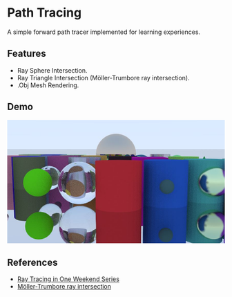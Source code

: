 
# Path Tracing

A simple forward path tracer implemented for learning experiences.



## Features

- Ray Sphere Intersection.
- Ray Triangle Intersection (Möller-Trumbore ray intersection).
- .Obj Mesh Rendering.
## Demo

![demo](https://github.com/xz1a/PathTracing/blob/main/render.JPG)
## References
- [Ray Tracing in One Weekend Series](https://raytracing.github.io/)
- [Möller-Trumbore ray intersection](https://en.wikipedia.org/wiki/M%C3%B6ller%E2%80%93Trumbore_intersection_algorithm)